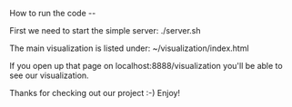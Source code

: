 How to run the code --

First we need to start the simple server:
    ./server.sh

The main visualization is listed under:
    ~/visualization/index.html

If you open up that page on localhost:8888/visualization you'll be able to see our visualization.

Thanks for checking out our project :-) Enjoy!
